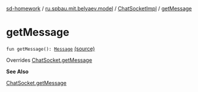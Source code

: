 [sd-homework](../../index.md) / [ru.spbau.mit.belyaev.model](../index.md) / [ChatSocketImpl](index.md) / [getMessage](.)

# getMessage

`fun getMessage(): `[`Message`](../../ru.spbau.mit.belyaev.message/-proto/-message/index.md) [(source)](https://github.com/StasBel/sd-homework/blob/InstantMessenger/src/main/kotlin/ru/spbau/mit/belyaev/model/ChatSocketImpl.kt#L34)

Overrides [ChatSocket.getMessage](../-chat-socket/get-message.md)

**See Also**

[ChatSocket.getMessage](../-chat-socket/get-message.md)

